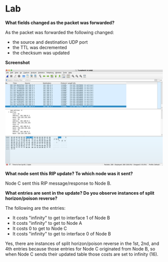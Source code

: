 # Lab

**What fields changed as the packet was forwarded?**

As the packet was forwarded the following changed:
- the source and destination UDP port 
- the TTL was decremented 
- the checksum was updated

**Screenshot**

![image](rip.png)

**What node sent this RIP update? To which node was it sent?**

Node C sent this RIP message/response to Node B. 

**What entries are sent in the update? Do you observe instances of split horizon/poison reverse?**

The following are the entries:

- It costs "infinity" to get to interface 1 of Node B 
- It costs "infinity" to get to Node A
- It costs 0 to get to Node C 
- It costs "infinity" to get to interface 0 of Node B 

Yes, there are instances of split horizon/poison reverse in the 1st, 2nd, and 4th entries because those entries for Node C originated from Node B, so when Node C sends their updated table those costs are set to infinity (16). 

